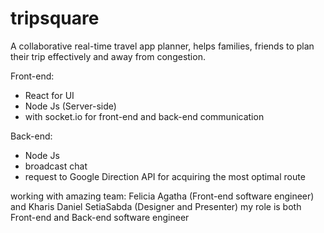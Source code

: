 # tripsquare
A collaborative real-time travel app planner, helps families, friends to plan their trip effectively and away from congestion.

Front-end:
- React for UI
- Node Js (Server-side)
- with socket.io for front-end and back-end communication

Back-end:
- Node Js
- broadcast chat
- request to Google Direction API for acquiring the most optimal route

working with amazing team: Felicia Agatha (Front-end software engineer) and Kharis Daniel SetiaSabda (Designer and Presenter)
my role is both Front-end and Back-end software engineer
